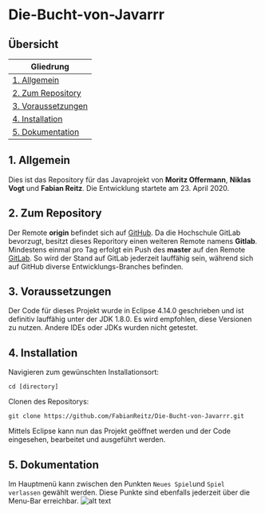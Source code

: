 # Die-Bucht-von-Javarrr

## Übersicht
|Gliedrung|
|---------|
|[1. Allgemein](./README.md#1-allgemein)|
|[2. Zum Repository](./README.md#2-zum-repository)|
|[3. Voraussetzungen](./README.md#3-voraussetzungen)|
|[4. Installation](./README.md#4-installation)|
|[5. Dokumentation](./README.md#5-dokumentation)|

## 1. Allgemein
Dies ist das Repository für das Javaprojekt von **Moritz Offermann**, **Niklas Vogt** und **Fabian Reitz**. Die Entwicklung startete am 23. April 2020. 

## 2. Zum Repository
Der Remote **origin** befindet sich auf [GitHub](https://github.com/FabianReitz/Die-Bucht-von-Javarrr). Da die Hochschule GitLab bevorzugt, besitzt dieses Reporitory einen weiteren Remote namens **Gitlab**. Mindestens einmal pro Tag erfolgt ein Push des **master** auf den Remote [GitLab](https://gitlab.com/fabianreitz/Die-Bucht-von-Javarrr). So wird der Stand auf GitLab jederzeit lauffähig sein, während sich auf GitHub diverse Entwicklungs-Branches befinden. 

## 3. Voraussetzungen
Der Code für dieses Projekt wurde in Eclipse 4.14.0 geschrieben und ist definitiv lauffähig unter der JDK 1.8.0. Es wird empfohlen, diese Versionen zu nutzen. Andere IDEs oder JDKs wurden nicht getestet. 

## 4. Installation
Navigieren zum gewünschten Installationsort:

```
cd [directory]
```
  
Clonen des Repositorys:

```
git clone https://github.com/FabianReitz/Die-Bucht-von-Javarrr.git
```

Mittels Eclipse kann nun das Projekt geöffnet werden und der Code eingesehen, bearbeitet und ausgeführt werden.

## 5. Dokumentation
Im Hauptmenü kann zwischen den Punkten `Neues Spiel`und `Spiel verlassen` gewählt werden. Diese Punkte sind ebenfalls jederzeit über die Menu-Bar erreichbar.
![alt text](https://i.snipboard.io/k1tSMN.jpg)
